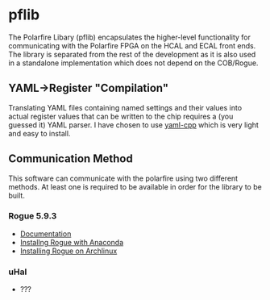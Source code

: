 # pflib

The Polarfire Libary (pflib) encapsulates the higher-level functionality for communicating with the Polarfire FPGA on the HCAL and ECAL front ends.  The library is separated from the rest of the development as it is also used in a standalone implementation which does not depend on the COB/Rogue.

## YAML->Register "Compilation"
Translating YAML files containing named settings and their values into actual register values that can be written to the chip requires a (you guessed it) YAML parser. I have chosen to use [yaml-cpp](https://github.com/jbeder/yaml-cpp) which is very light and easy to install.

## Communication Method
This software can communicate with the polarfire using two different methods. At least one is required to be available in order for the library to be built.

### Rogue 5.9.3
 - [Documentation](https://slaclab.github.io/rogue/index.html)
 - [Installng Rogue with Anaconda](https://slaclab.github.io/rogue/installing/anaconda.html)
 - [Installing Rogue on Archlinux](https://slaclab.github.io/rogue/installing/build.html#archlinux)

### uHal
 - ???
